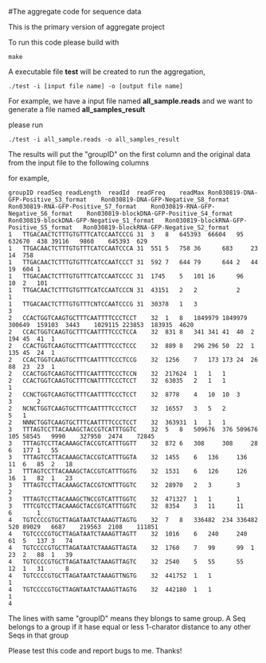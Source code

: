 #The aggregate code for sequence data

This is the primary version of aggregate project

To run this code please build with

```
make

```
A executable file <b>test</b> will be created to run the aggregation, 


```
./test -i [input file name] -o [output file name]

```

For example, we have a input file named <b>all_sample.reads</b> 
and we want to generate a file named <b>all_samples_result</b>

please run

```
./test -i all_sample.reads -o all_samples_result
```
The results will put the "groupID" on the first column and the original data from the input file to the following columns

for example, 

```
groupID	readSeq	readLength	readId	readFreq	readMax	Ron030819-DNA-GFP-Positive_S3_format	Ron030819-DNA-GFP-Negative_S8_format	Ron030819-RNA-GFP-Positive_S7_format	Ron030819-RNA-GFP-Negative_S6_format	Ron030819-blockDNA-GFP-Positive_S4_format	Ron030819-blockDNA-GFP-Negative_S1_format	Ron030819-blockRNA-GFP-Positive_S5_format	Ron030819-blockRNA-GFP-Negative_S2_format
1	TTGACAACTCTTTGTGTTTCATCCAATCCCG	31	3	8	645393	66604	95	632670	438	39116	9860	645393	629
1	TTGACAACTCTTTGTGTTTCATCCAATCCCA	31	551	5	758	36		683		23	14	758	
1	TTGACAACTCTTTGTGTTTCATCCAATCCCT	31	592	7	644	79		644	2	44	19	604	1
1	TTGACAACTCTTTGTGTTTCATCCAATCCCC	31	1745	5	101	16		96		10	2	101	
1	TTGACAACTCTTTGTGTTTCATCCAATCCCN	31	43151	2	2			2				1	
1	TTGACAACTCTTTGTGTTTCNTCCAATCCCG	31	30378	1	3							3	
2	CCACTGGTCAAGTGCTTTCAATTTTCCCTCCT	32	1	8	1849979	1849979	300649	159103	3443	1029115	223853	183935	4620
2	CCACTGGTCAAGTGCTTTCAATTTTCCCTCCA	32	831	8	341	341	41	40	2	194	45	41	1
2	CCACTGGTCAAGTGCTTTCAATTTTCCCTCCC	32	889	8	296	296	50	22	1	135	45	24	1
2	CCACTGGTCAAGTGCTTTCAATTTTCCCTCCG	32	1256	7	173	173	24	26		88	23	23	1
2	CCACTGGTCAAGTGCTTTCAATTTTCCCTCCN	32	217624	1	1	1							
2	CCACTGGTCAAGTGCTTTCNATTTTCCCTCCT	32	63035	2	1	1						1	
2	CCNCTGGTCAAGTGCTTTCAATTTTCCCTCCT	32	8778	4	10	10	3			3		2	
2	NCNCTGGTCAAGTGCTTTCAATTTTCCCTCCT	32	16557	3	5	2				5	1		
2	NNNCTGGTCAAGTGCTTTCAATTTTCCCTCCT	32	363931	1	1	1							
3	TTTAGTCCTTACAAAGCTACCGTCATTTGGTC	32	5	8	509676	376	509676	105	58545	9990	327950	2474	72845
3	TTTAGTCCTTACAAAGCTACCGTCATTTGGTT	32	872	6	308		308		28	6	177	1	55
3	TTTAGTCCTTACAAAGCTACCGTCATTTGGTA	32	1455	6	136		136		11	6	85	2	18
3	TTTAGTCCTTACAAAGCTACCGTCATTTGGTG	32	1531	6	126		126		16	1	82	1	23
3	TTTAGTCCTTACAAAGCTACCGTCNTTTGGTC	32	28970	2	3		3						2
3	TTTAGTCCTTACAAAGCTNCCGTCATTTGGTC	32	471327	1	1		1						
3	TTTCGTCCTTACAAAGCTACCGTCATTTGGTC	32	8354	3	11		11				6		1
4	TGTCCCCGTGCTTAGATAATCTAAAGTTAGTG	32	7	8	336482	234	336482	520	89029	6687	219563	2108	111851
4	TGTCCCCGTGCTTAGATAATCTAAAGTTAGTT	32	1016	6	240		240		61	5	137	3	74
4	TGTCCCCGTGCTTAGATAATCTAAAGTTAGTA	32	1760	7	99		99	1	23	2	88	1	39
4	TGTCCCCGTGCTTAGATAATCTAAAGTTAGTC	32	2540	5	55		55		12	1	31		8
4	TGTCCCCGTGCTTAGATAATCTAAAGTTNGTG	32	441752	1	1								1
4	TGTCCCCGTGCTTAGNTAATCTAAAGTTAGTG	32	442180	1	1						1		
4
```
The lines with same "groupID" means they blongs to same group. A Seq belongs to a group if it hase equal or less 1-charator distance to any other Seqs in that group

Please test this code and report bugs to me. Thanks!
